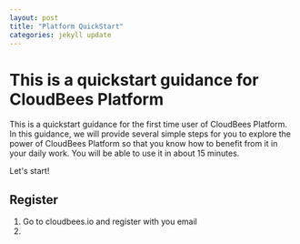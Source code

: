 ```yaml
---
layout: post
title: "Platform QuickStart"
categories: jekyll update
---
```


# This is a quickstart guidance for CloudBees Platform 

This is a quickstart guidance for the first time user of CloudBees Platform. In this guidance, we will provide several simple steps for you to explore the power of CloudBees Platform so that you know how to benefit from it in your daily work. You will be able to use it in about 15 minutes.

Let's start!

## Register

1. Go to cloudbees.io and register with you email
2.  
